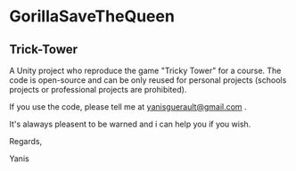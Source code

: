 # GorillaSaveTheQueen
## Trick-Tower
A Unity project who reproduce the game "Tricky Tower" for a course.
The code is open-source and can be only reused for personal projects (schools projects or professional projects are prohibited).

If you use the code, please tell me at yanisguerault@gmail.com .

It's alaways pleasent to be warned and i can help you if you wish.

Regards,

Yanis
